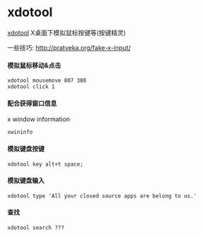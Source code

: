 # xdotool

[xdotool](http://www.semicomplete.com/projects/xdotool/) X桌面下模拟鼠标按键等(按键精灵)

一些技巧: http://pratyeka.org/fake-x-input/

#### 模拟鼠标移动&点击
```
xdotool mousemove 807 380 
xdotool click 1 
```
#### 配合获得窗口信息
x window information 
```
xwininfo
```
#### 模拟键盘按键
```
xdotool key alt+t space;
```
#### 模拟键盘输入
```
xdotool type 'All your closed source apps are belong to us.'
```
#### 查找
```
xdotool search ???
```